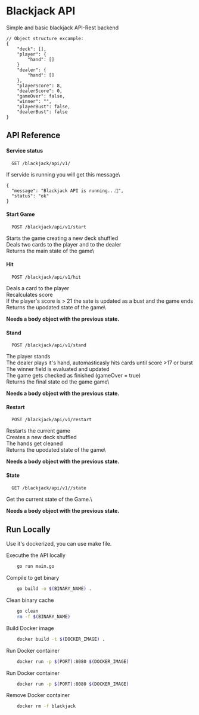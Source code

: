 
# Blackjack API

Simple and basic blackjack API-Rest backend

```
// Object structure excample:
{
    "deck": [],
    "player": {
        "hand": []
    }
    "dealer": {
        "hand": []
    },
    "playerScore": 8,
    "dealerScore": 0,
    "gameOver": false,
    "winner": "",
    "playerBust": false,
    "dealerBust": false
}
```

## API Reference

#### Service status

```http
  GET /blackjack/api/v1/
```

If servide is running you will get this message\

```
{
  "message": "Blackjack API is running...🚀",
  "status": "ok"
}
```

#### Start Game

```http
  POST /blackjack/api/v1/start
```

Starts the game creating a new deck shuffled\
Deals two cards to the player and to the dealer\
Returns the main state of the game\

#### Hit

```http
  POST /blackjack/api/v1/hit
```
Deals a card to the player\
Recalculates score\
If the player's score is > 21 the sate is updated as a bust and the game ends\
Returns the upodated state of the game\

**Needs a body object with the previous state.**

#### Stand

```http
  POST /blackjack/api/v1/stand
```
The player stands\
The dealer plays it's hand, automasticasly hits cards until score >17 or burst\
The winner field is evaluated and updated\
The game gets checked as finished (gameOver = true)\
Returns the final state od the game game\

**Needs a body object with the previous state.**

#### Restart

```http
  POST /blackjack/api/v1/restart
```
Restarts the current game\
Creates a new deck shuffled\
The hands get cleaned\
Returns the upodated state of the game\

**Needs a body object with the previous state.**

#### State

```http
  GET /blackjack/api/v1//state
```
Get the current state of the Game.\

**Needs a body object with the previous state.**



## Run Locally

Use it's dockerized, you can use make file.

Executhe the API locally

```bash
    go run main.go
```

Compile to get binary

```bash
    go build -o $(BINARY_NAME) .
```

Clean binary cache

```bash
    go clean
    rm -f $(BINARY_NAME)
```

Build Docker image

```bash
    docker build -t $(DOCKER_IMAGE) .
```

Run Docker container

```bash
    docker run -p $(PORT):8080 $(DOCKER_IMAGE)
```

Run Docker container

```bash
    docker run -p $(PORT):8080 $(DOCKER_IMAGE)
```

Remove Docker container

```bash
    docker rm -f blackjack







